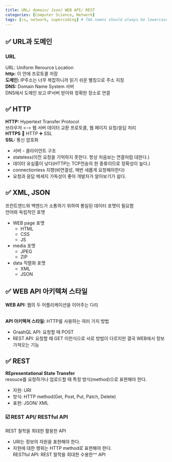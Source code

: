 ```yaml
---
title: URL/ domain/ Json/ WEB API/ REST
categories: [Computer Science, Network]
tags: [cs, network, supercoding] # TAG names should always be lowercase
---
```


## ✅ URL과 도메인

### URL

URL: Uniform Rerource Location <br>
**http:** 이 안에 프로토콜 저장<br>
**도메인:** IP주소는 너무 복잡하니까 읽기 쉬운 별칭으로 주소 지칭<br>
**DNS:** Domain Name System 서버<br>
DNS에서 도메인 보고 IP서버 받아와 정확한 장소로 연결<br>

## ✅ HTTP

**HTTP:** Hypertext Transfer Protocol <br>
브라우저 <-> 웹 서버 데이터 교환 프로토콜, 웹 페이지 요청/응답 처리 <br>
**HTTPS** 🟰 HTTP ➕ SSL <br>
**SSL:** 통신 암호화 <br>

- 서버 - 클라이언트 구조
- stateless(이전 요청을 기억하지 못한다. 항상 처음보는 연결처럼 대한다.)
- 데이터 유실률이 낮다(HTTP는 TCP전송의 한 종류이므로 정확성이 높다.)
- connectionless 지향(비연결성, 매번 새롭게 요청해야한다)
- 요청과 응답 메세지 가독성이 좋아 개발자가 알아보기가 쉽다.

## ✅ XML, JSON

프런트엔드와 백엔드가 소통하기 위하여 통일된 데이터 포맷이 필요함<br>
언어와 독립적인 포맷<br>

- WEB page 포맷
  - HTML
  - CSS
  - JS
- media 포맷
  - JPEG
  - ZIP
- data 직렬화 포맷
  - XML
  - JSON

## ✅ WEB API 아키텍쳐 스타일

**WEB API:** 웹의 두 어플리케이션을 이어주는 다리<br>
<br>

**API 아키텍쳐 스타일:** HTTP를 사용하는 여러 가지 방법<br>

- GraahQL API: 요청할 때 POST
- REST API: 요청할 때 GET
  이런식으로 서로 방법이 다르지만 결국 WEB에서 정보 가져오는 기능

## ✅ REST

**REpresentational State Transfer**<br>
resouce를 요청하거나 업로드할 때 특정 방식(method)으로 표현해야 한다. <br>

- 자원: URI
- 방식: HTTP method(Get, Post, Put, Patch, Delete)
- 표현: JSON/ XML

### ☑️ REST API/ RESTful API

REST 철학을 최대한 활용한 API <br>

- URI는 정보의 자원을 표현해야 한다. <br>
- 자원에 대한 헹위는 HTTP method로 표현해야 한다. <br>
  RESTful API: REST 철학을 최대한 수용한^^ API <br>
